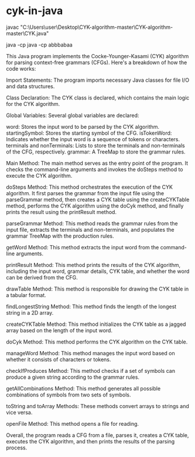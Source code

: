 # cyk-in-java
javac "C:\Users\user\Desktop\CYK-algorithm-master\CYK-algorithm-master\CYK.java"

java -cp <javafilepath> <word>
java -cp <javafilepath> abbbabaa























This Java program implements the Cocke-Younger-Kasami (CYK) algorithm for parsing context-free grammars (CFGs). Here's a breakdown of how the code works:

Import Statements: The program imports necessary Java classes for file I/O and data structures.

Class Declaration: The CYK class is declared, which contains the main logic for the CYK algorithm.

Global Variables: Several global variables are declared:

word: Stores the input word to be parsed by the CYK algorithm.
startingSymbol: Stores the starting symbol of the CFG.
isTokenWord: Indicates whether the input word is a sequence of tokens or characters.
terminals and nonTerminals: Lists to store the terminals and non-terminals of the CFG, respectively.
grammar: A TreeMap to store the grammar rules.

Main Method: The main method serves as the entry point of the program. It checks the command-line arguments and invokes the doSteps method to execute the CYK algorithm.

doSteps Method: This method orchestrates the execution of the CYK algorithm. It first parses the grammar from the input file using the parseGrammar method, then creates a CYK table using the createCYKTable method, performs the CYK algorithm using the doCyk method, and finally prints the result using the printResult method.

parseGrammar Method: This method reads the grammar rules from the input file, extracts the terminals and non-terminals, and populates the grammar TreeMap with the production rules.

getWord Method: This method extracts the input word from the command-line arguments.

printResult Method: This method prints the results of the CYK algorithm, including the input word, grammar details, CYK table, and whether the word can be derived from the CFG.

drawTable Method: This method is responsible for drawing the CYK table in a tabular format.

findLongestString Method: This method finds the length of the longest string in a 2D array.

createCYKTable Method: This method initializes the CYK table as a jagged array based on the length of the input word.

doCyk Method: This method performs the CYK algorithm on the CYK table.

manageWord Method: This method manages the input word based on whether it consists of characters or tokens.

checkIfProduces Method: This method checks if a set of symbols can produce a given string according to the grammar rules.

getAllCombinations Method: This method generates all possible combinations of symbols from two sets of symbols.

toString and toArray Methods: These methods convert arrays to strings and vice versa.

openFile Method: This method opens a file for reading.

Overall, the program reads a CFG from a file, parses it, creates a CYK table, executes the CYK algorithm, and then prints the results of the parsing process.
